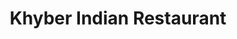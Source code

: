 ---
title: "Khyber Indian Restaurant"
address: "373-375, Antrim Rd, Glengormley, Newtownabbey, Co. Antrim BT36 5EB"
tel: "028 9084 9414"
county: "Antrim"
category: "Indian Restaurants"
type: "Content"
lat: "54.673128"
lng: "-5.961697"
---